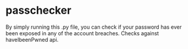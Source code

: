 # passchecker
By simply running this .py file, you can check if your password has ever been exposed in any of the account breaches. Checks against haveIbeenPwned api.
